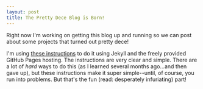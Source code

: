 ```yaml
---
layout: post
title: The Pretty Dece Blog is Born!
---
```

Right now I'm working on getting this blog up and running so we can post about some projects that turned out pretty dece!
<!--more-->
I'm using [these instructions](http://www.smashingmagazine.com/2014/08/build-blog-jekyll-github-pages/) to do it using Jekyll and the freely provided GitHub Pages hosting. The instructions are very clear and simple. There are a lot of *hard* ways to do this (as I learned several months ago...and then gave up), but these instructions make it super simple--until, of course, you run into problems. But that's the fun (read: desperately infuriating) part!
